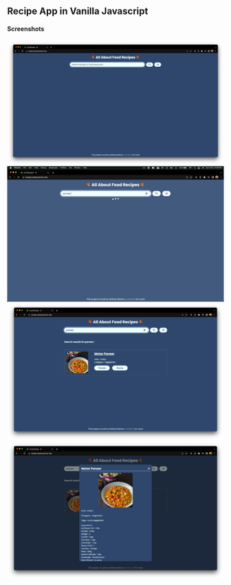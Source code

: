 ## Recipe App in Vanilla Javascript

#### Screenshots

![home page](./assets/recipe-1.jpg)
![search page](./assets/Screenshot%202022-11-06%20at%206.49.32%20PM.png)
![result page](./assets/recipe-3.jpg)
![detail page](./assets/recipe-4.jpg)
